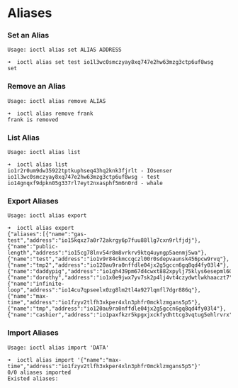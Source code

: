 # Aliases

### Set an Alias

`Usage: ioctl alias set ALIAS ADDRESS`

```text
➜  ioctl alias set test io1l3wc0smczyay8xq747e2hw63mzg3ctp6uf8wsg
set
```

### Remove an Alias

`Usage: ioctl alias remove ALIAS`

```text
➜  ioctl alias remove frank
frank is removed
```

### List Alias

`Usage: ioctl alias list`

```text
➜  ioctl alias list
io1r2r0um9dw35922tptkuphseq43hq2knk3fjrlt - IOsenser
io1l3wc0smczyay8xq747e2hw63mzg3ctp6uf8wsg - test
io14gnqxf9dpkn05g337rl7eyt2nxasphf5m6n0rd - whale
```

### Export Aliases

`Usage: ioctl alias export`

```text
➜  ioctl alias export
{"aliases":[{"name":"gas-test","address":"io15kqxz7a0r72akrgy6p7fuu88llg7cxn9rlfjdj"},{"name":"public-length","address":"io15cg78lnv54r8m8vrkrv9ktq4uyngp5aenmj5wa"},{"name":"test","address":"io1v9r84ckmccqczl00r0sdepvaunsk456pcw9rvq"},{"name":"tmp2","address":"io120au9ra0nffdle04jx2g5gccn6gq8qd4fy03l4"},{"name":"daddypig","address":"io1gh439pm67d4cwxt882xpylj75klys6esepml60"},{"name":"dorothy","address":"io1x0e9jwx7yv7sk2p4lj4vt4czydwtlwkhaaczt7"},{"name":"infinite-loop","address":"io14cu7qpseelx0zg8lm2tl4a927lqmfl7dgr886q"},{"name":"max-time","address":"io1fzyv2tlfh3xkper4xln3phfr0mcklzmgans5p5"},{"name":"tmp","address":"io120au9ra0nffdle04jx2g5gccn6gq8qd4fy03l4"},{"name":"cashier","address":"io1paxfkzr5kpgxjxckfydhttcg3vqtug5ehlrvrx"}]}
```

### Import Aliases

`Usage: ioctl alias import 'DATA'`

```text
➜  ioctl alias import '{"name":"max-time","address":"io1fzyv2tlfh3xkper4xln3phfr0mcklzmgans5p5"}'
0/0 aliases imported
Existed aliases:
```

## 

